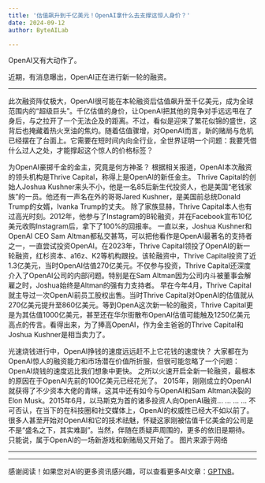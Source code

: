 ```yaml
---
title: '估值飙升到千亿美元！OpenAI拿什么去支撑这惊人身价？'
date: 2024-09-12
author: ByteAILab

---
```


OpenAI又有大动作了。

近期，有消息曝出，OpenAI正在进行新一轮的融资。

---
此次融资阵仗极大，OpenAI很可能在本轮融资后估值飙升至千亿美元，成为全球范围内的“超级巨头”。千亿估值的身价，让OpenAI把其他的竞争对手远远甩在了身后，与之拉开了一个无法企及的距离。不过，看似是迎来了繁花似锦的盛世，这背后也掩藏着热火烹油的焦灼。随着估值骤增，对OpenAI而言，新的赌局与危机已经摆在了台面上。它需要在短时间内向全行业，全世界证明一个问题：我要凭借什么过人之处，才能撑起这个惊人的价格标签？

为OpenAI豪掷千金的金主，究竟是何方神圣？
根据相关报道，OpenAI本次融资的领头机构是Thrive Capital，称得上是OpenAI的新任金主。
Thrive Capital的创始人Joshua Kushner来头不小，他是一名85后新生代投资人，也是美国“老钱家族”的一员。他还有一声名在外的哥哥Jared Kushner，是美国前总统Donald Trump的女婿，Ivanka Trump的丈夫。
除了家族显赫，Thrive Capital本人也有过高光时刻。2012年，他参与了Instagram的B轮融资，并在Facebook宣布10亿美元收购Instagram后，拿下了100%的回报率。
一直以来，Joshua Kushner和OpenAI CEO Sam Altman都私交甚笃，可以把他看作是OpenAI最著名的支持者之一，一直尝试投资OpenAI。在2023年，Thrive Capital领投了OpenAI的新一轮融资，红杉资本、a16z、K2等机构跟投。该轮融资中，Thrive Capital投资了近1.3亿美元，当时OpenAI估值270亿美元。不仅参与投资，Thrive Capital还深度介入了OpenAI公司的内部问题。特别是在Sam Altman因为公司内斗被董事会解雇之时，Joshua始终是Altman的强有力支持者。
早在今年4月，Thrive Capital就主导过一次OpenAI前员工股权出售。当时Thrive Capital对OpenAI的估值就从270亿美元提升至860亿美元。等到OpenA这次新一轮的融资，Thrive Capital更是为其估值1000亿美元，甚至还在华尔街散布OpenAI估值可能触及1250亿美元高点的传言。看得出来，为了捧高OpenAI，作为金主爸爸的Thrive Capital和Joshua Kushner是相当卖力了。

光速烧钱进行中，OpenAI挣钱的速度远远赶不上它花钱的速度快？
大家都在为OpenAI惊人的融资能力和市场潜在价值所折服，但很可能忽略了一个问题：OpenAI烧钱的速度远比我们想象中更快。
之所以火速开启全新一轮融资，最根本的原因在于OpenAI先前的100亿美元已经花光了。
2015年，刚刚成立的OpenAI就获得了不少资本大佬的青睐，这其中还有如今与OpenAI和Sam Altman决裂的Elon Musk。2015年6月，以马斯克为首的诸多投资人向OpenAI融资...
...
...
...
不可否认，在当下的在科技圈和社交媒体上，OpenAI的权威性已经大不如以前了。很多人甚至开始对OpenAI和它的技术祛魅，怀疑这家刚被估值千亿美金的公司是不是“盛名之下，其实难副”。当然，伴随在质疑声周围的，更多的依旧是期待。
只能说，属于OpenAI的一场新游戏和新赌局又开始了。
图片来源于网络

---
---
感谢阅读！如果您对AI的更多资讯感兴趣，可以查看更多AI文章：[GPTNB](https://gptnb.com)。